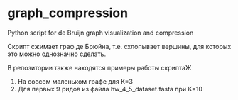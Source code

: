 # graph_compression
Python script for de Bruijn graph visualization and compression

Скрипт сжимает граф де Брюйна, т.е. схлопывает вершины, для которых это можно однозначно сделать.

В репозитории также находятся примеры работы скриптаЖ
1. На совсем маленьком графе для К=3
2. Для первых 9 ридов из файла hw_4_5_dataset.fasta при K=10
